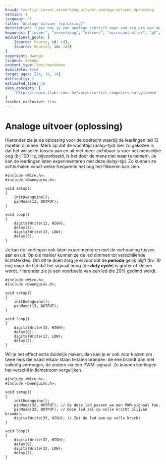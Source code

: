 ```yaml
---
hruid: leerlijn_invoer_verwerking_uitvoer_analoge_uitvoer_oplossing
version: 1
language: nl
title: "Analoge uitvoer (oplossing)"
description: "Leer hoe je een analoge schrijft naar van een pin van de µC."
keywords: ["invoer", "verwerking", "uitvoer", "microcontroller", "µC", "arduino", "dwenguino", "analogWrite"]
educational_goals: [
    {source: Source, id: id}, 
    {source: Source2, id: id2}
]
copyright: dwengo
licence: dwengo
content_type: text/markdown
available: true
target_ages: [14, 15, 16]
difficulty: 1
estimated_time: 10
skos_concepts: [
    'http://ilearn.ilabt.imec.be/vocab/curr1/s-computers-en-systemen'
]
teacher_exclusive: true
---
```


# Analoge uitvoer (oplossing)

Hieronder zie je de oplossing voor de opdracht waarbij de leerlingen led 13 moeten dimmen. Merk op dat de wachttijd (*delay*-tijd) hier zo gekozen is dat het wisselen tussen aan en uit niet meer zichtbaar is voor het menselijke oog (bij 100 Hz, bijvoorbeeld, is het door de mens niet waar te nemen). Je kan de leerlingen laten experimenteren met deze *delay*-tijd. Zo kunnen ze achterhalen vanaf welke frequentie het oog het flikkeren kan zien.

```arduino
#include <Wire.h>;
#include <Dwenguino.h>;

void setup()
{
    initDwenguino();
    pinMode(13, OUTPUT);
}

void loop()
{
    digitalWrite(13, HIGH);
    delay(5);
    digitalWrite(13, LOW);
    delay(5);
}
```

Je kan de leerlingen ook laten experimenteren met de verhouding tussen aan en uit. Op die manier kunnen ze de led dimmen tot verschillende lichtsterktes. Om dit te doen zorg je ervoor dat de **periode** gelijk blijft (bv. 10 ms) maar de tijd dat het signaal hoog (de ***duty cycle***) is groter of kleiner wordt. Hieronder zie je een voorbeeld van een led die 20% gedimd wordt.

```arduino
#include <Wire.h>;
#include <Dwenguino.h>;

void setup()
{
    initDwenguino();
    pinMode(13, OUTPUT);
}

void loop()
{
    digitalWrite(13, HIGH);
    delay(8);
    digitalWrite(13, LOW);
    delay(2);
}
```

Wil je het effect extra duidelijk maken, dan kan je er ook voor kiezen om twee leds die naast elkaar staan te laten branden: de ene brandt dan met volledig vermogen, de andere via een PWM-signaal. Zo kunnen leerlingen het verschil in lichtstroom vergelijken.

```arduino
#include <Wire.h>;
#include <Dwenguino.h>;

void setup()
{
    initDwenguino();
    pinMode(32, OUTPUT); // Op deze led passen we een PWM-signaal toe.
    pinMode(33, OUTPUT); // Deze led zal op volle kracht blijven branden.
    digitalWrite(33, HIGH); // Zet de led aan op volle kracht
}

void loop()
{
    digitalWrite(32, HIGH);
    delay(8);
    digitalWrite(32, LOW);
    delay(2);
}
```
